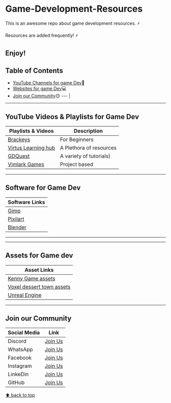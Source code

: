 # Game-Development-Resources
This is an awesome repo about game development resources. ⚡

Resources are added frequently! ⚡

Enjoy!
---
## Table of Contents
- [YouTube Channels for game Dev](#youtube-channels-for-game-dev):incoming_envelope:
- [Websites for game Dev](#websites-for-game-dev):computer:
- [Join our Community](#join-our-community):blush:
--- |
---
## YouTube Videos & Playlists for Game Dev
| Playlists & Videos | Description |
| -------------------| ----------- |
| [Brackeys](https://youtube.com/@Brackeys) | For Beginners|
| [Virtus Learning hub](https://youtube.com/@VirtusEdu) | A Plethora of resources|
| [GDQuest](https://youtube.com/@Gdquest) | A variety of tutorials) | 
| [Vimlark Games](https://youtube.com/@Vimlark) | Project based |

---
## Software for Game Dev
| Software Links |
| ------------- |
|[Gimp](https://www.gimp.org/)|
|[Pixilart](https://www.pixilart.com/)|
|[Blender](https://www.blender.org/) |
---
---
## Assets for Game dev
| Asset Links |
| ------------- |
|[Kenny Game assets](https://www.kenney.nl/assets/)|
|[Voxel dessert town assets](https://maxparata.itch.io/voxel-desert-town)|
|[Unreal Engine](https://www.unrealengine.com/marketplace/en-US/free?count=20&sortBy=effectiveDate&sortDir=DESC&start=0) |
---
## Join our Community
| Social Media | Link |
| ------------ | ---- |
| Discord | [Join Us](https://discord.gg/j2cMDF6Dtx) |
| WhatsApp | [Join Us](https://chat.whatsapp.com/Km6AX9di04ZLIpFEcXTiNK) |
| Facebook | [Join Us](https://www.facebook.com/profile.php?id=100088472180461) |
| Instagram | [Join Us](https://www.instagram.com/resourciocommunity22/) |
| LinkeDin | [Join Us](https://www.linkedin.com/in/resourcio-community22/) |
| GitHub | [Join Us](https://github.com/Resourcio-Community) |

[⬆ back to top](#table-of-contents)
